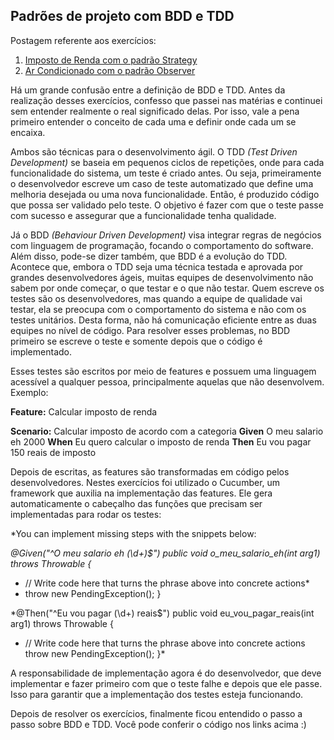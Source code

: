 ## Padrões de projeto com BDD e TDD

Postagem referente aos exercícios:
1) [Imposto de Renda com o padrão Strategy](https://github.com/gabrielapontesb/Strategy)
2) [Ar Condicionado com o padrão Observer](https://github.com/gabrielapontesb/Observer)

Há um grande confusão entre a definição de BDD e TDD. Antes da realização desses exercícios, confesso que passei nas matérias e continuei sem entender realmente o real significado delas. Por isso, vale a pena primeiro entender o conceito de cada uma e definir onde cada um se encaixa.

Ambos são técnicas para o desenvolvimento ágil. O TDD *(Test Driven Development)* se baseia em pequenos ciclos de repetições, onde para cada funcionalidade do sistema, um teste é criado antes. Ou seja, primeiramente o desenvolvedor escreve um caso de teste automatizado que define uma melhoria desejada ou uma nova funcionalidade. Então, é produzido código que possa ser validado pelo teste. O objetivo é fazer com que o teste passe com sucesso e assegurar que a funcionalidade tenha qualidade.

Já o BDD *(Behaviour Driven Development)*  visa integrar regras de negócios com linguagem de programação, focando o comportamento do software. Além disso, pode-se dizer também, que BDD é a evolução do TDD. Acontece que, embora o TDD seja uma técnica testada e aprovada por grandes desenvolvedores ágeis, muitas equipes de desenvolvimento não sabem por onde começar, o que testar e o que não testar. Quem escreve os testes são os desenvolvedores, mas quando a equipe de qualidade vai testar, ela se preocupa com o comportamento do sistema e não com os testes unitários. Desta forma, não há comunicação eficiente entre as duas equipes no nível de código. Para resolver esses problemas, no BDD primeiro se escreve o teste e somente depois que o código é implementado. 

Esses testes são escritos por meio de features e possuem uma linguagem acessível a qualquer pessoa, principalmente aquelas que não desenvolvem. Exemplo:

**Feature:** Calcular imposto de renda
	
**Scenario:** Calcular imposto de acordo com a categoria
	**Given** O meu salario eh 2000
	**When** Eu quero calcular o imposto de renda
	**Then** Eu vou pagar 150 reais de imposto
   
Depois de escritas, as features são transformadas em código pelos desenvolvedores. Nestes exercícios foi utilizado o Cucumber, um framework que auxilia na implementação das features. Ele gera automaticamente o cabeçalho das funções que precisam ser implementadas para rodar os testes:

*You can implement missing steps with the snippets below:

*@Given("^O meu salario eh (\\d+)$")*
*public void o_meu_salario_eh(int arg1) throws Throwable {*
  *  // Write code here that turns the phrase above into concrete actions*
  *  throw new PendingException();
}

*@Then("^Eu vou pagar (\\d+) reais$")
public void eu_vou_pagar_reais(int arg1) throws Throwable {
 *   // Write code here that turns the phrase above into concrete actions
    throw new PendingException();
}*

A responsabilidade de implementação agora é do desenvolvedor, que deve implementar e fazer primeiro com que o teste falhe e depois que ele passe. Isso para garantir que a implementação dos testes esteja funcionando.

Depois de resolver os exercícios, finalmente ficou entendido o passo a passo sobre BDD e TDD. Você pode conferir o código nos links acima :)
